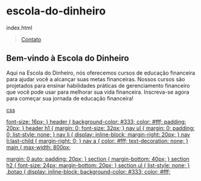 # escola-do-dinheiro


index.html 

><a href="#">Contato</a></li>
</ul>
</nav>
</header>
<main>
<section>
<h2>Bem-vindo à Escola do
Dinheiro</h2>
<p>Aqui na Escola do Dinheiro, nós
oferecemos cursos de educação financeira
para ajudar você a alcançar suas metas
financeiras. Nossos cursos são projetados
para ensinar habilidades práticas de
gerenciamento financeiro que você pode usar para melhorar sua vida financeira.
Inscreva-se agora para começar sua jornada
de educação financeira!</p>
<a href="#" class="botao"

css 


font-size: 16px;
}
header {
background-color: #333;
color: #fff;
padding: 20px;
}
header h1 {
margin: 0;
font-size: 32px;
}
nav ul {
margin: 0;
padding: 0;
list-style: none;
}
nav li {
display: inline-block;
margin-right: 20px;
}
nav li:last-child {
margin-right: 0;
}
nav a {
color: #fff;
text-decoration: none;
}
main {
max-width: 800px;


margin: 0 auto;
padding: 20px;
}
section {
margin-bottom: 40px;
}
section h2 {
font-size: 24px;
margin-bottom: 20px;
}
section ul {
list-style: none;
}
.botao {
display: inline-block;
background-color: #333;
color: #fff;